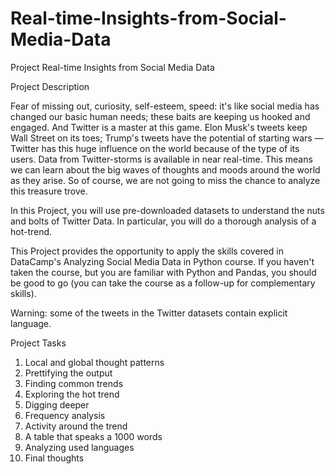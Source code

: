 # Real-time-Insights-from-Social-Media-Data
Project Real-time Insights from Social Media Data

Project Description

Fear of missing out, curiosity, self-esteem, speed: it's like social media has changed our basic human needs; these baits are keeping us hooked and engaged. And Twitter is a master at this game. Elon Musk's tweets keep Wall Street on its toes; Trump's tweets have the potential of starting wars — Twitter has this huge influence on the world because of the type of its users. Data from Twitter-storms is available in near real-time. This means we can learn about the big waves of thoughts and moods around the world as they arise. So of course, we are not going to miss the chance to analyze this treasure trove.

In this Project, you will use pre-downloaded datasets to understand the nuts and bolts of Twitter Data. In particular, you will do a thorough analysis of a hot-trend.

This Project provides the opportunity to apply the skills covered in DataCamp's Analyzing Social Media Data in Python course. If you haven't taken the course, but you are familiar with Python and Pandas, you should be good to go (you can take the course as a follow-up for complementary skills).

Warning: some of the tweets in the Twitter datasets contain explicit language.

Project Tasks

1. Local and global thought patterns
2. Prettifying the output
3. Finding common trends
4. Exploring the hot trend
5. Digging deeper
6. Frequency analysis
7. Activity around the trend
8. A table that speaks a 1000 words
9. Analyzing used languages
10. Final thoughts

